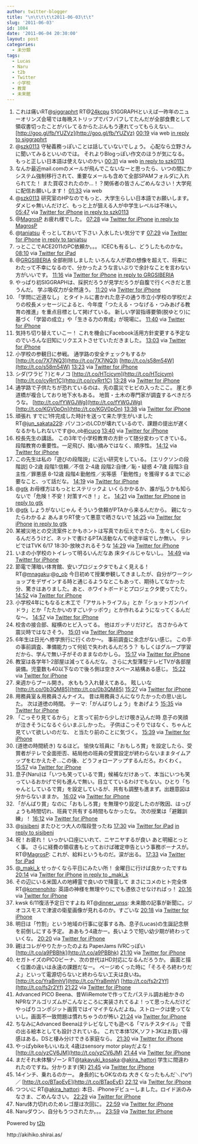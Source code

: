 ```yaml
---
author: twitter-blogger
title: "\n\t\t\t\t2011-06-03\t\t"
slug: '2011-06-03'
id: 1084
date: '2011-06-04 20:30:00'
layout: post
categories:
  - 未分類
tags:
  - Lucas
  - Naru
  - t2b
  - Twitter
  - 小学校
  - 教育
  - 未来館
---
```


<div xmlns:georss="http://www.georss.org/georss">

1.  <span><span>これは痛いRT@[siggraphrt](http://twitter.com/siggraphrt "siggraphrt") RT@[24kcpu](http://twitter.com/24kcpu "24kcpu") S1GGRAPHといえば一昨年のニューオリンズ会場では毎晩ストリップでパフパフしてたんだが全部食費として領収書切ったことがバレてるからたぶんもう連れてってもらえない… [http://goo.gl/fb/YUZVz](http://goo.gl/fb/YUZVz)</span> <span>[<span>00:19</span>](http://twitter.com/o_ob/status/76608974929141760) <span>via web</span> [in reply to siggraphrt](http://twitter.com/siggraphrt/status/74115237116252160)</span></span>
2.  <span><span>@[szk0113](http://twitter.com/szk0113 "szk0113") 守秘義務っぽいことは話していないでしょう。 心配なら立野さんに聞いてみるといいのでは。 それよりBlogっぽい作文のほうが気になる。 もっと正しい日本語は使えないのかい</span> <span>[<span>00:31</span>](http://twitter.com/o_ob/status/76611964574502912) <span>via web</span> [in reply to szk0113](http://twitter.com/szk0113/status/76501391002177537)</span></span>
3.  <span><span>なんか最近mail.comのメールが飛んでこないなーと思ったら、いつの間にかシステム強制移行されて、重要なメールも含めて全部SPAMフォルダに入れられてた！ また買収されたのか…！？関係者の皆さんごめんなさい！大学宛に配信お願いします！</span> <span>[<span>01:33</span>](http://twitter.com/o_ob/status/76627481599295488) <span>via web</span></span></span>
4.  <span><span>@[szk0113](http://twitter.com/szk0113 "szk0113") 研究室のHPなのでもっと、大学生らしい日本語でお願いします。 ダメじゃ無いんだけど、もっと上が狙える人が中学生レベルは不味い。</span> <span>[<span>05:47</span>](http://twitter.com/o_ob/status/76691447545462784) <span>via [Twitter for iPhone](http://twitter.com/#!/download/iphone)</span> [in reply to szk0113](http://twitter.com/szk0113/status/76629171891212289)</span></span>
5.  <span><span>@[MagrosP](http://twitter.com/MagrosP "MagrosP") お疲れ様でした。</span> <span>[<span>07:28</span>](http://twitter.com/o_ob/status/76716881695870976) <span>via [Twitter for iPhone](http://twitter.com/#!/download/iphone)</span> [in reply to MagrosP](http://twitter.com/MagrosP/status/76701246379130880)</span></span>
6.  <span><span>@[taniatsu](http://twitter.com/taniatsu "taniatsu") そっとしておいて下さい 入水したい気分です</span> <span>[<span>07:29</span>](http://twitter.com/o_ob/status/76717162999463938) <span>via [Twitter for iPhone](http://twitter.com/#!/download/iphone)</span> [in reply to taniatsu](http://twitter.com/taniatsu/status/76697017841225728)</span></span>
7.  <span><span>っとここでACE2011のPC依頼か。。。 ICECも有るし、どうしたものかな。</span> <span>[<span>08:10</span>](http://twitter.com/o_ob/status/76727484200132608) <span>via [Twitter for iPad](http://twitter.com/#!/download/ipad)</span></span></span>
8.  <span><span>@[GRGSIBERIA](http://twitter.com/GRGSIBERIA "GRGSIBERIA") 全部削除しました いろんな人が君の想像を超えて、将来にわたって不幸になるので、分かったような言いぶりで余計なことを言わない方がいいです。</span> <span>[<span>11:16</span>](http://twitter.com/o_ob/status/76774325730025472) <span>via [Twitter for iPhone](http://twitter.com/#!/download/iphone)</span> [in reply to GRGSIBERIA](http://twitter.com/GRGSIBERIA/status/76747231725764608)</span></span>
9.  <span><span>やっぱり初SIGGRAPHは、採択だろうが見学だろうが自腹で行くべきだと思うんだ。 学ぶ吸収力が全然違う。</span> <span>[<span>11:20</span>](http://twitter.com/o_ob/status/76775211109855232) <span>via [Twitter for iPhone](http://twitter.com/#!/download/iphone)</span></span></span>
10.  <span><span>「学問に近道なし」 とタイトルに書かれた息子の通う市立小学校の学校だよりの校長メッセージによると、今年度「つたえる・つなげる・つみあげる教育の推進」を重点目標として掲げている。 新しい学習指導要領(脱ゆとり)に基づく「学習の成立」や「生きる力の育成」が現場に。</span> <span>[<span>11:40</span>](http://twitter.com/o_ob/status/76780417079967744) <span>via [Twitter for iPhone](http://twitter.com/#!/download/iphone)</span></span></span>
11.  <span><span>気持ち切り替えていこー！ これを機会にFacebook活用方針変更する予定なのでいろんな旧知にリクエストさせていただきました。</span> <span>[<span>13:03</span>](http://twitter.com/o_ob/status/76801168864587776) <span>via [Twitter for iPhone](http://twitter.com/#!/download/iphone)</span></span></span>
12.  <span><span>小学校の参観日に参戦。 通学路の安全チェックもするか [http://t.co/7X7iNQ3](http://t.co/7X7iNQ3) [http://t.co/s58m54W](http://t.co/s58m54W)</span> <span>[<span>13:23</span>](http://twitter.com/o_ob/status/76806240465989632) <span>via [Twitter for iPhone](http://twitter.com/#!/download/iphone)</span></span></span>
13.  <span><span>シダ(ワラビ？)とキノコ [http://t.co/HTcjcym](http://t.co/HTcjcym) [http://t.co/cyRrt1C](http://t.co/cyRrt1C)</span> <span>[<span>13:28</span>](http://twitter.com/o_ob/status/76807558664421376) <span>via [Twitter for iPhone](http://twitter.com/#!/download/iphone)</span></span></span>
14.  <span><span>通学路で子供たちが恐れているのは、先の震災でヒビの入ったここ。 崖と歩道橋が複合しており地下水もある。 地質・土木の専門家が調査するべきだろうな。 [http://t.co/fYWGJWg](http://t.co/fYWGJWg) [http://t.co/KGV0pOn](http://t.co/KGV0pOn)</span> <span>[<span>13:38</span>](http://twitter.com/o_ob/status/76809916584693760) <span>via [Twitter for iPhone](http://twitter.com/#!/download/iphone)</span></span></span>
15.  <span><span>頑張れ すでに1件完成した時計を送って来た学生がいました RT@[jun_sakata229](http://twitter.com/jun_sakata229 "jun_sakata229"): パソコンのLCDが壊れているので、課題の提出が遅くなるかもしれないです@o_ob[#icucg](http://twitter.com/search?q=%23icucg "#icucg")</span> <span>[<span>13:40</span>](http://twitter.com/o_ob/status/76810535710105600) <span>via [Twitter for iPhone](http://twitter.com/#!/download/iphone)</span></span></span>
16.  <span><span>校長先生の講話。 この3年で小学校教育の方針って随分変わってきている。 段階教育の重要性。一足飛び、掻い摘みではなく、順序性。</span> <span>[<span>14:12</span>](http://twitter.com/o_ob/status/76818540233109504) <span>via [Twitter for iPhone](http://twitter.com/#!/download/iphone)</span></span></span>
17.  <span><span>この先生は私の「遊びの段階説」に近い研究をしている。 [エリクソンの段階説] 0-2歳 段階1:信頼／不信 2-4歳 段階2:自律／恥・疑惑 4-7歳 段階3:自主性／罪悪感 8-12歳 段階4:勤勉性／劣等感 「勤勉性」を獲得するまでに必要なこと、って話だな。</span> <span>[<span>14:19</span>](http://twitter.com/o_ob/status/76820225865166848) <span>via [Twitter for iPhone](http://twitter.com/#!/download/iphone)</span></span></span>
18.  <span><span>@[gtk](http://twitter.com/gtk "gtk") お母様方はもっとヒステリックよ いくらかかるか、誰が払うかも知らないで「危険！不安！対策すべき！」と。</span> <span>[<span>14:21</span>](http://twitter.com/o_ob/status/76820904495153152) <span>via [Twitter for iPhone](http://twitter.com/#!/download/iphone)</span> [in reply to gtk](http://twitter.com/gtk/status/76819707893792768)</span></span>
19.  <span><span>@[gtk](http://twitter.com/gtk "gtk") しょうがないじゃん そういう依頼がPTAから来るんだから。 親になったらわかるよ あんまりRT使って悪意で晒さないで</span> <span>[<span>14:25</span>](http://twitter.com/o_ob/status/76821954237173760) <span>via [Twitter for iPhone](http://twitter.com/#!/download/iphone)</span> [in reply to gtk](http://twitter.com/gtk/status/76821128324190208)</span></span>
20.  <span><span>某被災地との交流案件とかもホントは写真でお伝えできたら、生々しく伝わるんだろうけど、ネットで書けるPTA活動なんて中途半端でしか無い。 テレビではTVK 6/17 18:30-放映されるそうな</span> <span>[<span>14:29</span>](http://twitter.com/o_ob/status/76822833380069376) <span>via [Twitter for iPhone](http://twitter.com/#!/download/iphone)</span></span></span>
21.  <span><span>いまの小学校のトイレって明るいんだなあ 床タイルじゃないし。</span> <span>[<span>14:49</span>](http://twitter.com/o_ob/status/76827876422451200) <span>via [Twitter for iPhone](http://twitter.com/#!/download/iphone)</span></span></span>
22.  <span><span>節電で薄暗い体育館、安いプロジェクタでもよく見える！ RT@[mnagaku](http://twitter.com/mnagaku "mnagaku"):@[o_ob](http://twitter.com/o_ob "o_ob") 今日初めて授業参観してきましたが、自分がワークショップをデザインする時と通じるようなとこもあって、期待してなかった分、驚きはありました。あと、ホワイトボードとプロジェクタ使ってたり。</span> <span>[<span>14:52</span>](http://twitter.com/o_ob/status/76828679812026368) <span>via [Twitter for iPhone](http://twitter.com/#!/download/iphone)</span></span></span>
23.  <span><span>小学校4年にもなると木工で「アサルトライフル」とか「ショットガンハイドラ」とか「たたかいのすごいテッポウ」とか作れるようになってくるんだな〜。</span> <span>[<span>14:57</span>](http://twitter.com/o_ob/status/76829966775488512) <span>via [Twitter for iPhone](http://twitter.com/#!/download/iphone)</span></span></span>
24.  <span><span>校舎の接合部、縦横のヒビ入ってる。 他はガッチリだけど。 古さからみて震災時ではなさそう。</span> <span>[<span>15:01</span>](http://twitter.com/o_ob/status/76830909730529280) <span>via [Twitter for iPhone](http://twitter.com/#!/download/iphone)</span></span></span>
25.  <span><span>6年生は日光へ修学旅行に行くのか～。 事前調査に余念がない感じ。 この手の事前調査、準備能力って何処で失われるんだろう？ もしくはグループ学習だから、学んで無い子がそのままなのかしら。</span> <span>[<span>15:17</span>](http://twitter.com/o_ob/status/76835009088077824) <span>via [Twitter for iPhone](http://twitter.com/#!/download/iphone)</span></span></span>
26.  <span><span>教室は各学年1-2部屋は減ってるんだな。 さらに大型薄型テレビTVが各部屋装備。児童数も40以下なので後ろ側は空きスペース結構ある感じ。</span> <span>[<span>15:22</span>](http://twitter.com/o_ob/status/76836074810376192) <span>via [Twitter for iPhone](http://twitter.com/#!/download/iphone)</span></span></span>
27.  <span><span>来週からプール開き。 水ももう入れ替えてある。 眩しいな [http://t.co/0b3QM85](http://t.co/0b3QM85)</span> <span>[<span>15:27</span>](http://twitter.com/o_ob/status/76837507911778304) <span>via [Twitter for iPhone](http://twitter.com/#!/download/iphone)</span></span></span>
28.  <span><span>用務員室＆用務員さんナイス。 昔は用務員さんになりたかったの思い出した。 次は道徳の時間。 テーマ:「がんばりしょう」をあげよう</span> <span>[<span>15:35</span>](http://twitter.com/o_ob/status/76839358560350209) <span>via [Twitter for iPhone](http://twitter.com/#!/download/iphone)</span></span></span>
29.  <span><span>「こっそり見てるから」 と言って前から少しだけ覗き込んだ時 息子の笑顔が泣きそうになるぐらいまぶしかった。 子供はこっそりではなく、ちゃんと見ていて欲しいのだな、 と当たり前のことに気づく。</span> <span>[<span>15:39</span>](http://twitter.com/o_ob/status/76840478766661632) <span>via [Twitter for iPhone](http://twitter.com/#!/download/iphone)</span></span></span>
30.  <span><span>(道徳の時間続き) なるほど。 愉快な班員に「おもしろ賞」を設定したら、受賞者がテレで全面拒否、結局他の班員の受賞設定が終わらないままタイムアップをむかえたぞ…この後、どうフォローアップするんだろ。わくわく。</span> <span>[<span>15:57</span>](http://twitter.com/o_ob/status/76845049358454784) <span>via [Twitter for iPhone](http://twitter.com/#!/download/iphone)</span></span></span>
31.  <span><span>息子(Naru)は「いつも笑っているで賞」候補なだけあって、本当にいつも笑っているおかげで何も進んで無い。目立てているわけでもない。ひとり「ちゃんとしているで賞」を設定しているが、共有も調整も進まず。出題意図は分からないままか。</span> <span>[<span>16:02</span>](http://twitter.com/o_ob/status/76846149377597440) <span>via [Twitter for iPhone](http://twitter.com/#!/download/iphone)</span></span></span>
32.  <span><span>「がんばり賞」なのに「おもしろ賞」を無理やり設定したのが敗因、はっぴょうも時間切れ、班員で共有する時間もなかったな。 次の授業は「避難訓練」！</span> <span>[<span>16:12</span>](http://twitter.com/o_ob/status/76848766673629184) <span>via [Twitter for iPhone](http://twitter.com/#!/download/iphone)</span></span></span>
33.  <span><span>@[sisibeni](http://twitter.com/sisibeni "sisibeni") またひとつ大人の階段登ったね</span> <span>[<span>17:30</span>](http://twitter.com/o_ob/status/76868441419681792) <span>via [Twitter for iPad](http://twitter.com/#!/download/ipad)</span> [in reply to sisibeni](http://twitter.com/sisibeni/status/76855122289885184)</span></span>
34.  <span><span>祝！お疲れ！ いっかい口座にいれて、ニヤニヤするが良い あと明細とっとく事。 さらに経費の領収書もとっておけば確定申告という事務ボーナスが。 RT@[MagrosP](http://twitter.com/MagrosP "MagrosP"): これが、給料というものだ。涙が出る。</span> <span>[<span>17:33</span>](http://twitter.com/o_ob/status/76869035819663361) <span>via [Twitter for iPad](http://twitter.com/#!/download/ipad)</span></span></span>
35.  <span><span>@[_maki_k](http://twitter.com/_maki_k "_maki_k") せっかくなら平日にみたい所！ 金曜日に行けば良かったですね</span> <span>[<span>20:14</span>](http://twitter.com/o_ob/status/76909788696551425) <span>via [Twitter for iPhone](http://twitter.com/#!/download/iphone)</span> [in reply to _maki_k](http://twitter.com/_maki_k/status/76879287420071936)</span></span>
36.  <span><span>その辺にいる米国人の地縛霊で良いので降霊して まさにコメのヒト完全体 RT@[komenohito](http://twitter.com/komenohito "komenohito"): 英語の神様を無理やりにでも憑依させなければっ！</span> <span>[<span>20:16</span>](http://twitter.com/o_ob/status/76910189252579328) <span>via [Twitter for iPhone](http://twitter.com/#!/download/iphone)</span></span></span>
37.  <span><span>kwsk 6/11復活予定日ですよね RT@[dinner_unss](http://twitter.com/dinner_unss "dinner_unss"): 未来館の記事が新聞に。ジオコスモスで津波の衛星画像が見れるのか。すごいな</span> <span>[<span>20:18</span>](http://twitter.com/o_ob/status/76910611887423488) <span>via [Twitter for iPhone](http://twitter.com/#!/download/iphone)</span></span></span>
38.  <span><span>明日は「竹割」という地域の行事に従事する為、息子(Lucas)の生誕記念祭を前倒しにする予定。 ああもう4歳かー。長いようで短い幼少期が終わっていくな。</span> <span>[<span>20:20</span>](http://twitter.com/o_ob/status/76911247618093056) <span>via [Twitter for iPhone](http://twitter.com/#!/download/iphone)</span></span></span>
39.  <span><span>親はコレがやりたかったのよね PaperJams IVRCっぽい [http://t.co/a9PBBhk](http://t.co/a9PBBhk)</span> <span>[<span>21:10</span>](http://twitter.com/o_ob/status/76923794052235264) <span>via [Twitter for iPhone](http://twitter.com/#!/download/iphone)</span></span></span>
40.  <span><span>セガトイズのPICOビーナ、次の世代はHD対応になるんだろうか。 画面と描く位置の違いは永遠の課題だなー。 ページめくった時に「そろそろ終わりだよ」といって電源切らないと終わらない工夫は良いね。 [http://t.co/YraBmhV](http://t.co/YraBmhV) [http://t.co/fs2r2Yf](http://t.co/fs2r2Yf)</span> <span>[<span>21:22</span>](http://twitter.com/o_ob/status/76926690353348608) <span>via [Twitter for iPhone](http://twitter.com/#!/download/iphone)</span></span></span>
41.  <span><span>Advanced PICO Beena、昔WiiRemoteで作ってたパステル調お絵かきのNPRなアルゴリズムがこんなところに実装されてるよ！って思ったんだけどやっぱりコンポジット画質ではイマイチなんだよね。ストロークは使ってないし。画面不一致問題は慣れちゃうのが怖い</span> <span>[<span>21:24</span>](http://twitter.com/o_ob/status/76927358786994176) <span>via [Twitter for iPhone](http://twitter.com/#!/download/iphone)</span></span></span>
42.  <span><span>ちなみにAdvanced Beenaはテレビなしでも遊べる「マルチスタイル」で音の出る絵本としても設計されている。 これで本体12K,ソフト3Kはお買い得感はある。DSと棲み分けできる家庭なら。</span> <span>[<span>21:30</span>](http://twitter.com/o_ob/status/76928825170206720) <span>via [Twitter for iPhone](http://twitter.com/#!/download/iphone)</span></span></span>
43.  <span><span>やっぱybikeもいいねえ 4歳はsensory motor playだよな！ [http://t.co/yzCV6JM](http://t.co/yzCV6JM)</span> <span>[<span>21:44</span>](http://twitter.com/o_ob/status/76932286968373248) <span>via [Twitter for iPhone](http://twitter.com/#!/download/iphone)</span></span></span>
44.  <span><span>まだそれ未体験ゾーン RT@[takayuki_kosaka](http://twitter.com/takayuki_kosaka "takayuki_kosaka"):@[akira_hattori](http://twitter.com/akira_hattori "akira_hattori") 学生に間違われたのですね。分かります(笑)</span> <span>[<span>21:45</span>](http://twitter.com/o_ob/status/76932626606333952) <span>via [Twitter for iPhone](http://twitter.com/#!/download/iphone)</span></span></span>
45.  <span><span>14インチ、乗れるのかー。 身長的にもOKなのね 大きくなったもんだ＼(^o^)／ [http://t.co/BTaoEyE](http://t.co/BTaoEyE)</span> <span>[<span>22:12</span>](http://twitter.com/o_ob/status/76939313169965056) <span>via [Twitter for iPhone](http://twitter.com/#!/download/iphone)</span></span></span>
46.  <span><span>つついに RT@[akira_hattori](http://twitter.com/akira_hattori "akira_hattori"): 本日、iPhoneデビューしました。ロイド派のみなさま、ごめんなさい。</span> <span>[<span>22:29</span>](http://twitter.com/o_ob/status/76943606795079680) <span>via [Twitter for iPhone](http://twitter.com/#!/download/iphone)</span></span></span>
47.  <span><span>Naru体力切れのためレゴ屋は次回に。</span> <span>[<span>22:59</span>](http://twitter.com/o_ob/status/76951239023263744) <span>via [Twitter for iPhone](http://twitter.com/#!/download/iphone)</span></span></span>
48.  <span><span>Naruダウン、自分もうつされたか。。。</span> <span>[<span>23:59</span>](http://twitter.com/o_ob/status/76966201191972864) <span>via [Twitter for iPhone](http://twitter.com/#!/download/iphone)</span></span></span>

</div>

Powered by [t2b](http://t2b.utilz.jp/)

<div>http://akihiko.shirai.as/</div>